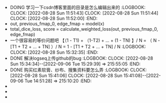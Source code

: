 - DOING 学习一下csdn博客里面的目录是怎么编辑出来的
  :LOGBOOK:
  CLOCK: [2022-08-28 Sun 11:51:43]
  CLOCK: [2022-08-28 Sun 11:51:44]
  CLOCK: [2022-08-28 Sun 11:52:00]
  :END:
- out, previous_fmap_0, edge_fmap = model(x)
- total_dice_loss, score = calculate_weighted_loss(out, previous_fmap_0, edge_fmap)
- 一个很容易的等价问题吧   【（1 - T1)  + （1-T2) + ... + (1 - TN) 】/ N  =  （ N - [T1 + T2 + ... + TN] ）/ N = 1 - [T1 + T2 + ... + TN] / N
  :LOGBOOK:
  CLOCK: [2022-08-28 Sun 15:32:35]
  :END:
- DONE 解决logseq上传github的bug
  :LOGBOOK:
  CLOCK: [2022-08-28 Sun 15:34:34]--[2022-09-06 Tue 15:29:39] =>  215:55:05
  :END:
- DONE 购买红素软膏、纱布、搜集资料要怎么弄
  :LOGBOOK:
  CLOCK: [2022-08-28 Sun 15:41:06]
  CLOCK: [2022-08-28 Sun 15:41:08]--[2022-09-06 Tue 14:51:28] =>  215:10:20
  :END:
-
-
-